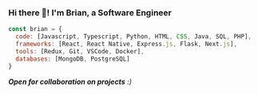 ### Hi there 👋! I'm Brian, a Software Engineer

```javascript
const brian = {
  code: [Javascript, Typescript, Python, HTML, CSS, Java, SQL, PHP],
  frameworks: [React, React Native, Express.js, Flask, Next.js],
  tools: [Redux, Git, VSCode, Docker],
  databases: [MongoDB, PostgreSQL]
}
```
<em><b>Open for collaboration on projects</b> :)</em>

<!--
**brianMunyao/brianMunyao** is a ✨ _special_ ✨ repository because its `README.md` (this file) appears on your GitHub profile.

Here are some ideas to get you started:

- 🔭 I’m currently working on ...
- 🌱 I’m currently learning ...
- 👯 I’m looking to collaborate on ...
- 🤔 I’m looking for help with ...
- 💬 Ask me about ...
- 📫 How to reach me: ...
- 😄 Pronouns: ...
- ⚡ Fun fact: ...
-->

